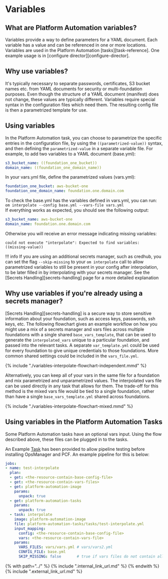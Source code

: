 # Variables

## What are Platform Automation variables?
Variables provide a way to define parameters for a YAML document. Each variable has a value
and can be referenced in one or more locations. Variables are used in the Platform Automation
[tasks][task-reference]. One example usage is in [configure director][configure-director]. 

## Why use variables?
It's typically necessary to separate passwords, certificates, S3 bucket names etc. from YAML
documents for security or multi-foundation purposes. Even though the structure
of a YAML document (manifest) does not change, these values are typically different. Variables
require special syntax in the configuration files which need them. The resulting config file is then a
parametrized template for use.

## Using variables
In the Platform Automation task, you can choose to parametrize the specific entries in the configuration
file, by using the `((parametrized-value))` syntax, and then defining the `parametrized-value` in a
separate variable file.
For example, to add two variables to a YAML document (base.yml):

```yaml
s3_bucket_name: ((foundation_one_bucket))
domain_name: ((foundation_one_domain_name))
```

In your vars.yml file, define the parametrized values (vars.yml):

```yaml
foundation_one_bucket: aws-bucket-one
foundation_one_domain_name: foundation.one.domain.com
```

To check the base.yml has the variables defined in vars.yml, you can run:  
`om interpolate --config base.yml --vars-file vars.yml`  
If everything works as expected, you should see the following output:

```yaml
s3_bucket_name: aws-bucket-one
domain_name: foundation.one.domain.com
```

Otherwise you will receive an error message indicating missing variables:
```
could not execute "interpolate": Expected to find variables: ((missing-value))
```

!!! info
    If you are using an additional secrets manager, such as credhub, you can set the flag
    `--skip-missing` to your `om interpolate` call to allow parametrized variables to 
    still be present in your config after interpolation, to be later filled in by 
    interpolating with your secrets manager. See the [Secrets Handling][secrets-handling] page for a more
    detailed explanation

## Why use variables if you're already using a secrets manager?
[Secrets Handling][secrets-handling] is a secure way to store sensitive information about your foundation, such as
access keys, passwords, ssh keys, etc. The following flowchart gives an example workflow on how you might use 
a mix of a secrets manager and vars files across multiple foundations with a single shared `base_vars_template`, 
that can be used to generate the `interpolated_vars` unique to a particular foundation, and passed into the relevant 
tasks. A separate `var_template.yml` could be used for every foundation to give unique credentials to those
foundations. More common shared settings could be included in the `vars_file.yml`.

{% include "./variables-interpolate-flowchart-independent.mmd" %}

Alternatively, you can keep all of your vars in the same file for a foundation and mix parametrized and 
unparametrized values. The interpolated vars file can be used directly in any task that allows for them.
The trade-off for this method is the mixed vars file would be tied to a single foundation, rather than 
have a single `base_vars_template.yml` shared across foundations.

{% include "./variables-interpolate-flowchart-mixed.mmd" %}


## Using variables in the Platform Automation Tasks

Some Platform Automation tasks have an optional vars input. Using the flow described above, these files can
be plugged in to the tasks.

An Example [Task](../reference/task.md#test-interpolate) has been provided to allow pipeline testing before
installing OpsManager and PCF.
An example pipeline for this is below:

```yaml
jobs:
- name: test-interpolate
  plan:
  - get: <the-resource-contain-base-config-file>
  - get: <the-resource-contain-vars-files>
  - get: platform-automation-image
    params:
      unpack: true
  - get: platform-automation-tasks
    params:
      unpack: true
  - task: interpolate
    image: platform-automation-image
    file: platform-automation-tasks/tasks/test-interpolate.yml
    input_mapping:
      config: <the-resource-contain-base-config-file>
      vars: <the-resource-contain-vars-file>
    params:
      VARS_FILES: vars/vars.yml # vars/vars2.yml
      CONFIG_FILE: base.yml
      SKIP_MISSING: false       # true if vars files do not contain all required vars  

```




{% with path="../" %}
    {% include ".internal_link_url.md" %}
{% endwith %}
{% include ".external_link_url.md" %}
